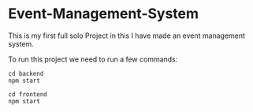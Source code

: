 # Event-Management-System
This is my first full solo Project in this I have made an event management system.

To run this project we need to run a few commands:

```
cd backend
npm start
```

```
cd frontend
npm start
```

